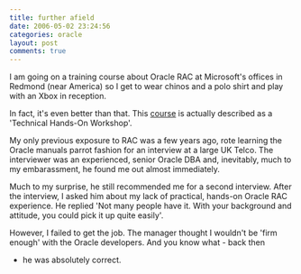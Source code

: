 ```yaml
---
title: further afield
date: 2006-05-02 23:24:56
categories: oracle
layout: post
comments: true
---
```

I am going on a training course about Oracle RAC at Microsoft's offices
in Redmond (near America) so I get to wear chinos and a polo shirt and
play with an Xbox in reception.

In fact, it's even better than that. This
[course](http://www.siebelonmicrosoft.com/events/login.aspx?eventID=18)
is actually described as a 'Technical Hands-On Workshop'.

My only previous exposure to RAC was a few years ago, rote learning the
Oracle manuals parrot fashion for an interview at a large UK Telco. The
interviewer was an experienced, senior Oracle DBA and, inevitably, much
to my embarassment, he found me out almost immediately.

Much to my surprise, he still recommended me for a second interview.
After the interview, I asked him about my lack of practical, hands-on
Oracle RAC experience. He replied 'Not many people have it. With your
background and attitude, you could pick it up quite easily'.

However, I failed to get the job. The manager thought I wouldn't be
'firm enough' with the Oracle developers. And you know what - back then
- he was absolutely correct.
